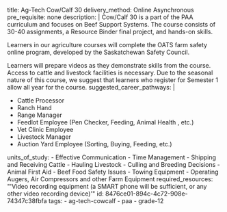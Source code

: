 title: Ag-Tech Cow/Calf 30
delivery_method: Online Asynchronous
pre_requisite: none
description: |
  Cow/Calf 30 is a part of the PAA curriculum and focuses on Beef Support Systems. The course consists of 30-40 assignments, a Resource Binder final project, and hands-on skills.
  
  Learners in our agriculture courses will complete the OATS farm safety online program, developed by the Saskatchewan Safety Council.
  
  Learners will prepare videos as they demonstrate skills from the course. Access to cattle and livestock facilities is necessary. Due to the seasonal nature of this course, we suggest that learners who register for Semester 1 allow all year for the course.
suggested_career_pathways: |
  <ul>
  <li>Cattle Processor</li>
  <li>Ranch Hand</li>
  <li>Range Manager</li>
  <li>Feedlot Employee (Pen Checker, Feeding, Animal Health , etc.)</li>
  <li>Vet Clinic Employee</li>
  <li>Livestock Manager</li>
  <li>Auction Yard Employee (Sorting, Buying, Feeding, etc.)</li>
  </ul>
units_of_study:
  - Effective Communication
  - Time Management
  - Shipping and Receiving Cattle
  - Hauling Livestock
  - Culling and Breeding Decisions
  - Animal First Aid
  - Beef Food Safety Issues
  - Towing Equipment
  - Operating Augers, Air Compressors and other Farm Equipment
required_resources: "'Video recording equipment (a SMART phone will be sufficient, or any other video recording device)'"
id: 8476ce01-894c-4c72-908e-74347c38fbfa
tags:
  - ag-tech-cowcalf
  - paa
  - grade-12
